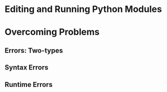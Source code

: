 # Editing and Running Python Modules

# Overcoming Problems

## Errors: Two-types

## Syntax Errors

## Runtime Errors
